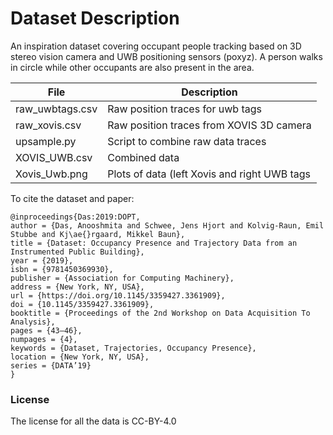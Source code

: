 # Dataset Description

An inspiration dataset covering occupant people tracking based on 3D stereo vision camera and UWB positioning sensors (poxyz). A person walks in circle while other occupants are also present in the area.


| File              | Description |
|---|---|
|raw_uwbtags.csv       | Raw position traces for uwb tags |
|raw_xovis.csv     | Raw position traces from XOVIS 3D camera |
|upsample.py 	| Script to combine raw data traces |
|XOVIS_UWB.csv | Combined data |
|Xovis_Uwb.png    | Plots of data (left Xovis and right UWB tags |

To cite the dataset and paper:
```
@inproceedings{Das:2019:DOPT,
author = {Das, Anooshmita and Schwee, Jens Hjort and Kolvig-Raun, Emil Stubbe and Kj\ae{}rgaard, Mikkel Baun},
title = {Dataset: Occupancy Presence and Trajectory Data from an Instrumented Public Building},
year = {2019},
isbn = {9781450369930},
publisher = {Association for Computing Machinery},
address = {New York, NY, USA},
url = {https://doi.org/10.1145/3359427.3361909},
doi = {10.1145/3359427.3361909},
booktitle = {Proceedings of the 2nd Workshop on Data Acquisition To Analysis},
pages = {43–46},
numpages = {4},
keywords = {Dataset, Trajectories, Occupancy Presence},
location = {New York, NY, USA},
series = {DATA’19}
}
```

### License
The license for all the data is CC-BY-4.0
